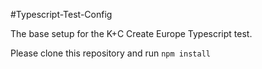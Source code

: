 #Typescript-Test-Config

The base setup for the K+C Create Europe Typescript test.

Please clone this repository and run 
``` npm install ```